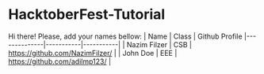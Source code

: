 # HacktoberFest-Tutorial

Hi there! Please, add your names bellow:
| Name         | Class     | Github Profile
|--------------|-----------|-----------|
| Nazim Filzer | CSB       | https://github.com/NazimFilzer/ |
| John Doe     | EEE       | https://github.com/adilmp123/ |

